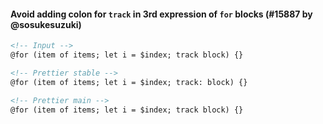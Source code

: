#### Avoid adding colon for `track` in 3rd expression of `for` blocks (#15887 by @sosukesuzuki)

<!-- prettier-ignore -->
```html
<!-- Input -->
@for (item of items; let i = $index; track block) {}

<!-- Prettier stable -->
@for (item of items; let i = $index; track: block) {}

<!-- Prettier main -->
@for (item of items; let i = $index; track block) {}
```
